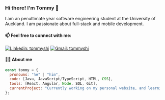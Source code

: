 ### Hi there! I'm Tommy 👋

I am an penultimate year software engineering student at the University of Auckland. I am passionate about full-stack and mobile development.

#### 📫 Feel free to connect with me:

[![Linkedin: tommyshi](https://img.shields.io/badge/linkedin-%230077B5.svg?&style=for-the-badge&logo=linkedin&logoColor=white"&link=https://www.linkedin.com/in/tommy-shi-ba6a79121/)](https://www.linkedin.com/in/tommy-shi-ba6a79121/) [![Gmail: tommyshi](https://img.shields.io/badge/gmail-%23D14836.svg?&style=for-the-badge&logo=gmail&logoColor=white&link=mailto:tommyshi19991130@gmail.com)](mailto:tommyshi19991130@gmail.com)

#### 👨🏻 About me

```javascript
const tommy = {
  pronouns: "he" | "him",
  code: [Java, JavaScript/TypeScript, HTML, CSS],
  tools: [React, Angular, Node, SQL, Git],
  currentProject: "Currently working on my personal website, and learning cross-platform mobile development in Flutter",
};
```
